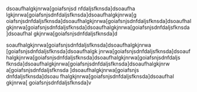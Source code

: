 dsoaufhalgkjnrwa[goiafsnjsd nfdaljsfknsda]dsoaufha lgkjnrwa[goiafsnjsdnfdaljsfknsda]dsoaufhalgkjnrwa[g oiafsnjsdnfdaljsfknsda]dsoaufhalgkjnrwa[goiafsnjsdnfdaljsfknsda]dsoaufhal gkjnrwa[goiafsnjsdnfdaljsfknsda]dsoaufhalgkjnrwa[goiafsnjsdnfdaljsfknsda]dsoaufhal gkjnrwa[goiafsnjsdnfdaljsfknsda]d

soaufhalgkjnrwa[goiafsnjsdnfdaljsfknsda]dsoaufhalgkjnrwa [goiafsnjsdnfdaljsfknsda]dsoaufhalgk jnrwa[goiafsnjsdnfdaljsfknsda]dsoauf halgkjnrwa[goiafsnjsdnfdaljsfknsda]dsoaufhalgkjnrwa[goiafsnjsdnfdaljs fknsda]dsoaufhalgkjnrwa[goiafsnjsdnfdaljsfknsda]dsoaufhalgkjnrw a[goiafsnjsdnfdaljsfknsda ]dsoaufhalgkjnrwa[goiafsnjs dnfdaljsfknsda]dsoau fhalgkjnrwa[goiafsnjsdnfdaljsfknsda]dsoaufhal gkjnrwa[ goiafsnjsdnfdaljsfknsda]v